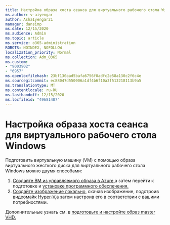 ```yaml
---
title: Настройка образа хоста сеанса для виртуального рабочего стола Windows
ms.author: v-aiyengar
author: AshaIyengar21
manager: dansimp
ms.date: 12/15/2020
ms.audience: Admin
ms.topic: article
ms.service: o365-administration
ROBOTS: NOINDEX, NOFOLLOW
localization_priority: Normal
ms.collection: Adm_O365
ms.custom:
- "9003902"
- "6957"
ms.openlocfilehash: 23bf130aad5bafa6756f0adfc2e58a130c2f6c4e
ms.sourcegitcommit: ec88047d550006a1df4b6f10a3f513218113b9a5
ms.translationtype: MT
ms.contentlocale: ru-RU
ms.lasthandoff: 12/15/2020
ms.locfileid: "49681487"
---
```

# <a name="customize-a-session-host-image-for-windows-virtual-desktop"></a>Настройка образа хоста сеанса для виртуального рабочего стола Windows

Подготовить виртуальную машину (VM) с помощью образа виртуального жесткого диска для виртуального рабочего стола Windows можно двумя способами:

1. [Создайте ВМ из управляемого образа в Azure,](https://go.microsoft.com/fwlink/?linkid=2127906)а затем перейти к подготовке и [установке программного обеспечения.](https://go.microsoft.com/fwlink/?linkid=2128064)
1. [Создайте изображение локально,](https://go.microsoft.com/fwlink/?linkid=2128065) скачав изображение, подстроив видеомайк [Hyper-V,](https://go.microsoft.com/fwlink/?linkid=2127907)а затем настроив его в соответствии с вашими потребностями.

Дополнительные узнать см. в [подготовьте и настройте образ master VHD.](https://go.microsoft.com/fwlink/?linkid=2127838)